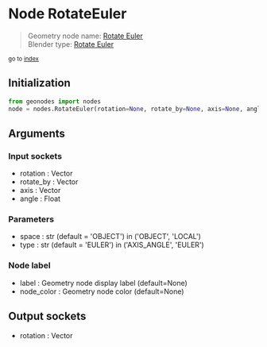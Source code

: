 
# Node RotateEuler

> Geometry node name: [Rotate Euler](https://docs.blender.org/manual/en/latest/modeling/geometry_nodes/utilities/rotate_euler.html)<br>
  Blender type: [Rotate Euler](https://docs.blender.org/api/current/bpy.types.FunctionNodeRotateEuler.html)
  
<sub>go to [index](../index.md)</sub>

## Initialization

```python
from geonodes import nodes
node = nodes.RotateEuler(rotation=None, rotate_by=None, axis=None, angle=None, space='OBJECT', type='EULER', label=None, node_color=None)
```



## Arguments


### Input sockets

- rotation : Vector
- rotate_by : Vector
- axis : Vector
- angle : Float

### Parameters

- space : str (default = 'OBJECT') in ('OBJECT', 'LOCAL')
- type : str (default = 'EULER') in ('AXIS_ANGLE', 'EULER')

### Node label

- label : Geometry node display label (default=None)
- node_color : Geometry node color (default=None)

## Output sockets

- rotation : Vector

